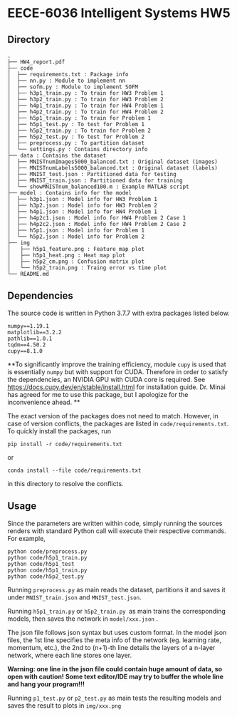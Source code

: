 # EECE-6036 Intelligent Systems HW5

## Directory

```
.
├── HW4_report.pdf
├── code
│  ├── requirements.txt : Package info
│  ├── nn.py : Module to implement nn
│  ├── sofm.py : Module to implement SOFM
│  ├── h3p1_train.py : To train for HW3 Problem 1
│  ├── h3p2_train.py : To train for HW3 Problem 2
│  ├── h4p1_train.py : To train for HW4 Problem 1
│  ├── h4p2_train.py : To train for HW4 Problem 2
│  ├── h5p1_train.py : To train for Problem 1
│  ├── h5p1_test.py : To test for Problem 1
│  ├── h5p2_train.py : To train for Problem 2
│  ├── h5p2_test.py : To test for Problem 2
│  ├── preprocess.py : To partition dataset
│  └── settings.py : Contains directory info
├── data : Contains the dataset
│  ├── MNISTnumImages5000_balanced.txt : Original dataset (images)
│  ├── MNISTnumLabels5000_balanced.txt : Original dataset (labels)
│  ├── MNIST_test.json : Partitioned data for testing
│  ├── MNIST_train.json : Partitioned data for training
│  └── showMNISTnum_balanced100.m : Example MATLAB script
├── model : Contains info for the model
│  ├── h3p1.json : Model info for HW3 Problem 1
│  ├── h3p2.json : Model info for HW3 Problem 2
│  ├── h4p1.json : Model info for HW4 Problem 1
│  ├── h4p2c1.json : Model info for HW4 Problem 2 Case 1
│  ├── h4p2c2.json : Model info for HW4 Problem 2 Case 2
│  ├── h5p1.json : Model info for Problem 1
│  └── h5p2.json : Model info for Problem 2
├── img
│   ├── h5p1_feature.png : Feature map plot
│   ├── h5p1_heat.png : Heat map plot
│   ├── h5p2_cm.png : Confusion matrix plot
│   └── h5p2_train.png : Traing error vs time plot
└── README.md
```

## Dependencies

The source code is written in Python 3.7.7 with extra packages listed below. 

```
numpy==1.19.1
matplotlib==3.2.2
pathlib==1.0.1
tqdm==4.50.2
cupy==8.1.0
```

**To significantly improve the training efficiency, module `cupy` is used that is essentially `numpy` but with support for CUDA. Therefore in order to satisfy the dependencies, an NVIDIA GPU with CUDA core is required. See https://docs.cupy.dev/en/stable/install.html for installation guide. Dr. Minai has agreed for me to use this package, but I apologize for the inconvenience ahead. **

The exact version of the packages does not need to match. However, in case of version conflicts, the packages are listed in `code/requirements.txt`. To quickly install the packages, run

```
pip install -r code/requirements.txt
```

or 

```
conda install --file code/requirements.txt
```

in this directory to resolve the conflicts. 

## Usage

Since the parameters are written within code, simply running the sources renders with standard Python call will execute their respective commands. For example,

```
python code/preprocess.py
python code/h5p1_train.py
python code/h5p1_test
python code/h5p1_train.py
python code/h5p2_test.py
```

Running `preprocess.py` as main reads the dataset, partitions it and saves it under `MNIST_train.json` and `MNIST_test.json`. 

Running `h5p1_train.py` or `h5p2_train.py `as main trains the corresponding models, then saves the network in `model/xxx.json` .

The json file follows json syntax but uses custom format. In the model json files, the 1st line specifies the meta info of the network (eg. learning rate, momentum, etc.), the 2nd to (n+1)-th line details the layers of a n-layer network, where each line stores one layer. 

**Warning: one line in the json file could contain huge amount of data, so open with caution! Some text editor/IDE may try to buffer the whole line and hang your program!!!**

Running `p1_test.py` or `p2_test.py` as main tests the resulting models and saves the result to plots in `img/xxx.png`